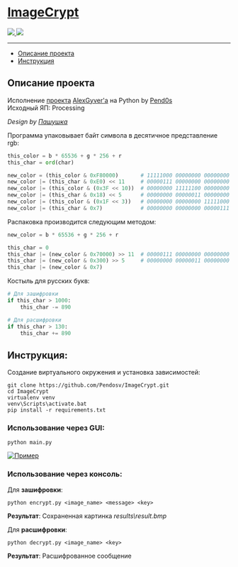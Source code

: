 

<p align="center">
  <a href="https://github.com/Pendosv/ImageCrypt">
    <h1>ImageCrypt</h1>
  </a>
  <a href="https://github.com/Pendosv">
    <img src="https://img.shields.io/github/followers/Pendosv?label=Follow&style=social">
  </a>
  <a href="https://github.com/Pendosv/ImageCrypt">
    <img src="https://img.shields.io/github/stars/Pendosv/ImageCrypt?style=social">
  </a>
</p>

---

* [Описание проекта](#chapter-0)
* [Инструкция](#chapter-1)


<a id="chapter-0"></a>
## Описание проекта 

Исполнение [проекта](https://github.com/AlexGyver/crypto) [AlexGyver'а](https://github.com/AlexGyver) на Python by [Pend0s](https://github.com/Pendosv)  
Исходный ЯП: Processing

_Design by [Пашушка](https://github.com/PAPASKAS)_

Программа упаковывает байт символа в десятичное представление rgb:
```python
this_color = b * 65536 + g * 256 + r
this_char = ord(char)

new_color = (this_color & 0xF80000)       # 11111000 00000000 00000000
new_color |= (this_char & 0xE0) << 11     # 00000111 00000000 00000000
new_color |= (this_color & (0x3F << 10))  # 00000000 11111100 00000000
new_color |= (this_char & 0x18) << 5      # 00000000 00000011 00000000
new_color |= (this_color & (0x1F << 3))   # 00000000 00000000 11111000
new_color |= (this_char & 0x7)            # 00000000 00000000 00000111
```

Распаковка производится следующим методом:
```python
new_color = b * 65536 + g * 256 + r

this_char = 0
this_char |= (new_color & 0x70000) >> 11  # 00000111 00000000 00000000 -> 00000000 00000000 11100000
this_char |= (new_color & 0x300) >> 5     # 00000000 00000011 00000000 -> 00000000 00000000 00011000
this_char |= (new_color & 0x7)
```

Костыль для русских букв:
```python
# Для зашифровки
if this_char > 1000:
    this_char -= 890

# Для расшифровки
if this_char > 130:
    this_char += 890
```

<a id="chapter-1"></a>
## Инструкция:

Создание виртуального окружения и установка зависимостей:

```
git clone https://github.com/Pendosv/ImageCrypt.git
cd ImageCrypt
virtualenv venv
venv\Scripts\activate.bat
pip install -r requirements.txt
```


### Использование через GUI:
```
python main.py
```
[![Пример](https://i.ibb.co/pvGxP0f/crypto.png)]()



### Использование через консоль:

Для **зашифровки**: 
```
python encrypt.py <image_name> <message> <key>
```
**Результат**: Сохраненная картинка _results\result.bmp_


Для **расшифровки**: 
```
python decrypt.py <image_name> <key>
```
**Результат**: Расшифрованное сообщение
